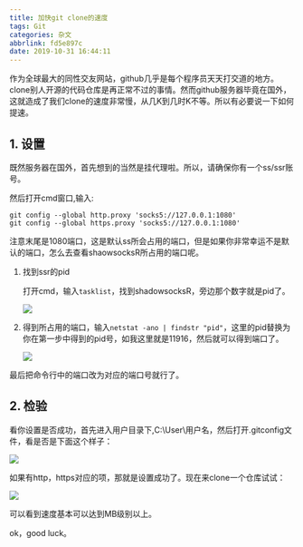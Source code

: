 ```yaml
---
title: 加快git clone的速度
tags: Git
categories: 杂文
abbrlink: fd5e897c
date: 2019-10-31 16:44:11
---
```

作为全球最大的同性交友网站，github几乎是每个程序员天天打交道的地方。clone别人开源的代码仓库是再正常不过的事情。然而github服务器毕竟在国外，这就造成了我们clone的速度非常慢，从几K到几时K不等。所以有必要说一下如何提速。

<!-- more -->

## 1. 设置

既然服务器在国外，首先想到的当然是挂代理啦。所以，请确保你有一个ss/ssr账号。

然后打开cmd窗口,输入:

```
git config --global http.proxy 'socks5://127.0.0.1:1080'
git config --global https.proxy 'socks5://127.0.0.1:1080'
```

注意末尾是1080端口，这是默认ss所会占用的端口，但是如果你非常幸运不是默认的端口，怎么去查看shaowsocksR所占用的端口呢。

1. 找到ssr的pid

   打开cmd，输入`tasklist`，找到shadowsocksR，旁边那个数字就是pid了。

   ![](https://pic.superbed.cn/item/5dbaa12abd461d945a7d03a3.jpg)

2. 得到所占用的端口，输入`netstat -ano | findstr "pid"`，这里的pid替换为你在第一步中得到的pid号，如我这里就是11916，然后就可以得到端口了。

   ![](https://pic.superbed.cn/item/5dbaa188bd461d945a7d07f0.jpg)

最后把命令行中的端口改为对应的端口号就行了。

## 2. 检验

看你设置是否成功，首先进入用户目录下,C:\User\用户名，然后打开.gitconfig文件，看是否是下面这个样子：

![](https://pic.superbed.cn/item/5dbaa207bd461d945a7d0ca0.jpg)

如果有http，https对应的项，那就是设置成功了。现在来clone一个仓库试试：

![](https://pic.superbed.cn/item/5dbaa25dbd461d945a7d10a1.jpg)

可以看到速度基本可以达到MB级别以上。

ok，good luck。